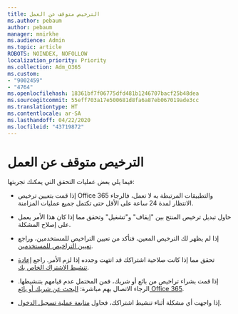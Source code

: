 ```yaml
---
title: الترخيص متوقف عن العمل
ms.author: pebaum
author: pebaum
manager: mnirkhe
ms.audience: Admin
ms.topic: article
ROBOTS: NOINDEX, NOFOLLOW
localization_priority: Priority
ms.collection: Adm_O365
ms.custom:
- "9002459"
- "4764"
ms.openlocfilehash: 18361bf7f06775dfd481b1246707bacf25b48dea
ms.sourcegitcommit: 55eff703a17e500681d8fa6a87eb067019ade3cc
ms.translationtype: HT
ms.contentlocale: ar-SA
ms.lasthandoff: 04/22/2020
ms.locfileid: "43719872"
---
```

# <a name="license-not-working"></a>الترخيص متوقف عن العمل

فيما يلي بعض عمليات التحقق التي يمكنك تجربتها:

- إذا قمت بتعيين ترخيص Office 365 والتطبيقات المرتبطة به لا تعمل، فالرجاء الانتظار لمدة 24 ساعة على الأقل حتى تكتمل جميع عمليات المزامنة. 

- حاول تبديل ترخيص المنتج بين "إيقاف" و"تشغيل" وتحقق مما إذا كان هذا الأمر يعمل على إصلاح المشكلة. 

- إذا لم يظهر لك الترخيص المعين، فتأكد من تعيين التراخيص للمستخدمين، وراجع [تعيين التراخيص للمستخدمين](https://docs.microsoft.com/microsoft-365/admin/manage/assign-licenses-to-users?view=o365-worldwide).

- تحقق مما إذا كانت صلاحية اشتراكك قد انتهت وجدده إذا لزم الأمر. راجع [إعادة تنشيط الاشتراك الخاص بك](https://docs.microsoft.com/alchemyinsights/reactivate-your-subscription). 

- إذا قمت بشراء تراخيص من بائع أو شريك، فمن المحتمل عدم قيامهم بتنشيطها. الرجاء الاتصال بهم مباشرة: [البحث عن شريك أو بائع Office 365](https://docs.microsoft.com//microsoft-365/admin/manage/find-your-partner-or-reseller).

- إذا واجهت أي مشكلة أثناء تنشيط اشتراكك، فحاول [متابعة عملية تسجيل الدخول](https://go.microsoft.com/fwlink/?linkid=2126800).
